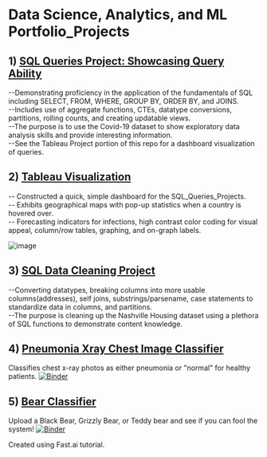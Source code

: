 # Data Science, Analytics, and ML Portfolio_Projects

## 1) [SQL Queries Project: Showcasing Query Ability](https://github.com/CodesterEvans/Portfolio_Projects/blob/8c2e5046fad95c6a3ad18d603d87871974f42f2d/SQL_Queries_Project.sql)

--Demonstrating proficiency in the application of the fundamentals of SQL including SELECT, FROM, WHERE, GROUP BY, ORDER BY, and JOINS. \
--Includes use of aggregate functions, CTEs, datatype conversions, partitions, rolling counts, and creating updatable views.  \
--The purpose is to use the Covid-19 dataset to show exploratory data analysis skills and provide interesting information. \
--See the Tableau Project portion of this repo for a dashboard visualization of queries.

## 2) [Tableau Visualization](https://public.tableau.com/views/CovidStatisticsProject/Dashboard1?:language=en-US&:display_count=n&:origin=viz_share_link)

-- Constructed a quick, simple dashboard for the SQL_Queries_Projects.\
-- Exhibits geographical maps with pop-up statistics when a country is hovered over.\
-- Forecasting indicators for infections, high contrast color coding for visual appeal, column/row tables, graphing, and on-graph labels.

![image](https://user-images.githubusercontent.com/75640201/195998942-61674521-8d7b-4863-97e9-d818719e9590.png)


## 3) [SQL Data Cleaning Project](https://github.com/CodesterEvans/Portfolio_Projects/blob/8c2e5046fad95c6a3ad18d603d87871974f42f2d/SQL_Data_Cleaning_Project.sql)

--Converting datatypes, breaking columns into more usable columns(addresses), self joins, substrings/parsename, case statements to standardize data in columns, and partitions.\
--The purpose is cleaning up the Nashville Housing dataset using a plethora of SQL functions to demonstrate content knowledge.

## 4) [Pneumonia Xray Chest Image Classifier](https://github.com/CodesterEvans/pneumonia_xray_classifier.git)

Classifies chest x-ray photos as either pneumonia or "normal" for healthy patients.
[![Binder](https://mybinder.org/badge_logo.svg)](https://mybinder.org/v2/gh/CodesterEvans/pneumonia_xray_classifier/HEAD?urlpath=%2Fvoila%2Frender%2Fpneumonia_classifier.ipynb)

## 5) [Bear Classifier](https://github.com/CodesterEvans/Bear_Classifier.git)

Upload a Black Bear, Grizzly Bear, or Teddy bear and see if you can fool the system!
[![Binder](https://mybinder.org/badge_logo.svg)](https://mybinder.org/v2/gh/CodesterEvans/Bear_Classifier/HEAD?urlpath=%2Fvoila%2Frender%2FD_Bear_Classifier.ipynb)

Created using Fast.ai tutorial.
